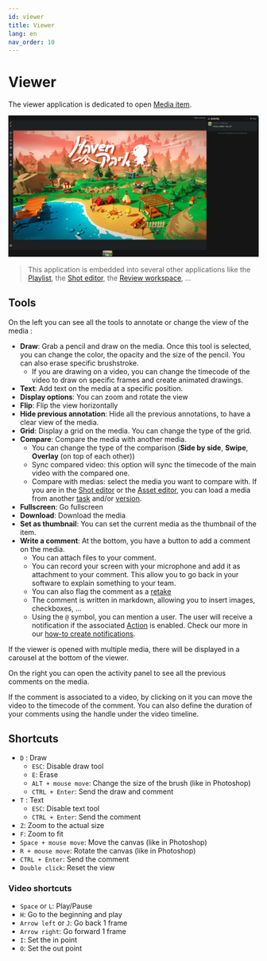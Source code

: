 ```yaml
---
id: viewer
title: Viewer
lang: en
nav_order: 10
---
```


# Viewer

The viewer application is dedicated to open [Media item](../items/media.md).

![Viewer](../../_medias/screenshots/viewer.webp)

> This application is embedded into several other applications like the [Playlist](./playlist.md), the [Shot editor](./shoteditor.md), the [Review workspace](../workspaces/review.md), ...

## Tools

On the left you can see all the tools to annotate or change the view of the media :

- **Draw**: Grab a pencil and draw on the media. Once this tool is selected, you can change the color, the opacity and the size of the pencil. You can also erase specific brushstroke.
  - If you are drawing on a video, you can change the timecode of the video to draw on specific frames and create animated drawings.
- **Text**: Add text on the media at a specific position.
- **Display options**: You can zoom and rotate the view
- **Flip**: Flip the view horizontally
- **Hide previous annotation**: Hide all the previous annotations, to have a clear view of the media.
- **Grid**: Display a grid on the media. You can change the type of the grid.
- **Compare**: Compare the media with another media.
  - You can change the type of the comparison (**Side by side**, **Swipe**, **Overlay** (on top of each other))
  - Sync compared video: this option will sync the timecode of the main video with the compared one.
  - Compare with medias: select the media you want to compare with. If you are in the [Shot editor](./shoteditor.md) or the [Asset editor](./asseteditor.md), you can load a media from another [task](../items/task.md) and/or [version](../items/version.md).
- **Fullscreen**: Go fullscreen
- **Download**: Download the media
- **Set as thumbnail**: You can set the current media as the thumbnail of the item.
- **Write a comment**: At the bottom, you have a button to add a comment on the media.
  - You can attach files to your comment.
  - You can record your screen with your microphone and add it as attachment to your comment. This allow you to go back in your software to explain something to your team.
  - You can also flag the comment as a [retake](../items/comment.md#retakes)
  - The comment is written in markdown, allowing you to insert images, checkboxes, ...
  - Using the `@` symbol, you can mention a user. The user will receive a notification if the associated [Action](../items/action.md) is enabled. Check our more in our [how-to create notifications](../../examples/tutorials/notifications.md).

If the viewer is opened with multiple media, there will be displayed in a carousel at the bottom of the viewer.

On the right you can open the activity panel to see all the previous comments on the media.

If the comment is associated to a video, by clicking on it you can move the video to the timecode of the comment. You can also define the duration of your comments using the handle under the video timeline.

## Shortcuts

- `D` : Draw
  - `ESC`: Disable draw tool
  - `E`: Erase
  - `ALT + mouse move`: Change the size of the brush (like in Photoshop)
  - `CTRL + Enter`: Send the draw and comment
- `T` : Text
  - `ESC`: Disable text tool
  - `CTRL + Enter`: Send the comment
- `Z`: Zoom to the actual size
- `F`: Zoom to fit
- `Space + mouse move`: Move the canvas (like in Photoshop)
- `R + mouse move`: Rotate the canvas (like in Photoshop)
- `CTRL + Enter`: Send the comment
- `Double click`: Reset the view

### Video shortcuts

- `Space` or `L`: Play/Pause
- `H`: Go to the beginning and play
- `Arrow left` or `J`: Go back 1 frame
- `Arrow right`: Go forward 1 frame
- `I`: Set the in point
- `O`: Set the out point